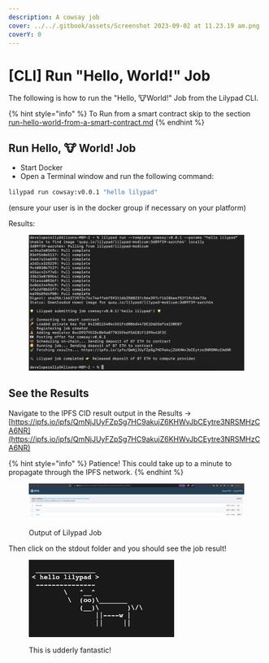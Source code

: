 ```yaml
---
description: A cowsay job
cover: ../../.gitbook/assets/Screenshot 2023-09-02 at 11.23.19 am.png
coverY: 0
---
```


# \[CLI] Run "Hello, World!" Job

The following is how to run the "Hello, :cow:World!" Job from the Lilypad CLI.

{% hint style="info" %}
To Run from a smart contract skip to the section [run-hello-world-from-a-smart-contract.md](run-hello-world-from-a-smart-contract.md "mention")
{% endhint %}

## Run Hello, :cow: World! Job

* Start Docker
* Open a Terminal window and run the following command:

```bash
lilypad run cowsay:v0.0.1 "hello lilypad"
```

(ensure your user is in the docker group if necessary on your platform)

Results:

<figure><img src="../../.gitbook/assets/image (16) (1) (1).png" alt=""><figcaption></figcaption></figure>

## See the Results

Navigate to the IPFS CID result output in the Results -> [https://ipfs.io/ipfs/QmNjJUyFZpSg7HC9akujZ6KHWvJbCEytre3NRSMHzCA6NR](https://ipfs.io/ipfs/QmNjJUyFZpSg7HC9akujZ6KHWvJbCEytre3NRSMHzCA6NR)

{% hint style="info" %}
Patience! This could take up to a minute to propagate through the IPFS network.
{% endhint %}

<div data-full-width="true">

<figure><img src="../../.gitbook/assets/image (11) (1) (1) (1).png" alt=""><figcaption><p>Output of Lilypad Job</p></figcaption></figure>

</div>

Then click on the stdout folder and you should see the job result!

<div data-full-width="false">

<figure><img src="../../.gitbook/assets/image (2) (1) (1) (1) (1) (1).png" alt=""><figcaption><p>This is udderly fantastic!</p></figcaption></figure>

</div>
